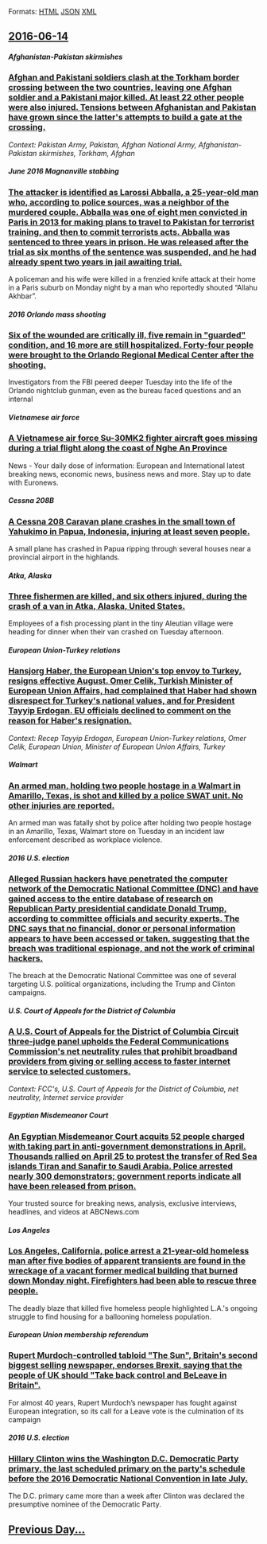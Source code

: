 
Formats: [HTML](2016/06/14/index.html)  [JSON](2016/06/14/index.json)  [XML](2016/06/14/index.xml)  

## [2016-06-14](/news/2016/06/14/index.md)

##### Afghanistan-Pakistan skirmishes
### [Afghan and Pakistani soldiers clash at the Torkham border crossing between the two countries, leaving one Afghan soldier and a Pakistani major killed. At least 22 other people were also injured. Tensions between Afghanistan and Pakistan have grown since the latter's attempts to build a gate at the crossing. ](/news/2016/06/14/afghan-and-pakistani-soldiers-clash-at-the-torkham-border-crossing-between-the-two-countries-leaving-one-afghan-soldier-and-a-pakistani-maj.md)
_Context: Pakistan Army, Pakistan, Afghan National Army, Afghanistan-Pakistan skirmishes, Torkham, Afghan_

##### June 2016 Magnanville stabbing
### [The attacker is identified as Larossi Abballa, a 25-year-old man who, according to police sources, was a neighbor of the murdered couple. Abballa was one of eight men convicted in Paris in 2013 for making plans to travel to Pakistan for terrorist training, and then to commit terrorists acts. Abballa was sentenced to three years in prison. He was released after the trial as six months of the sentence was suspended, and he had already spent two years in jail awaiting trial. ](/news/2016/06/14/the-attacker-is-identified-as-larossi-abballa-a-25-year-old-man-who-according-to-police-sources-was-a-neighbor-of-the-murdered-couple-ab.md)
A policeman and his wife were killed in a frenzied knife attack at their home in a Paris suburb on Monday night by a man who reportedly shouted &ldquo;Allahu Akhbar&rdquo;.

##### 2016 Orlando mass shooting
### [Six of the wounded are critically ill, five remain in "guarded" condition, and 16 more are still hospitalized. Forty-four people were brought to the Orlando Regional Medical Center after the shooting. ](/news/2016/06/14/six-of-the-wounded-are-critically-ill-five-remain-in-guarded-condition-and-16-more-are-still-hospitalized-forty-four-people-were-brough.md)
Investigators from the FBI peered deeper Tuesday into the life of the Orlando nightclub gunman, even as the bureau faced questions and an internal

##### Vietnamese air force
### [A Vietnamese air force Su-30MK2 fighter aircraft goes missing during a trial flight along the coast of Nghe An Province ](/news/2016/06/14/a-vietnamese-air-force-su-30mk2-fighter-aircraft-goes-missing-during-a-trial-flight-along-the-coast-of-ngha-an-province.md)
News - Your daily dose of information: European and International latest breaking news, economic news, business news and more. Stay up to date with Euronews.

##### Cessna 208B
### [A Cessna 208 Caravan plane crashes in the small town of Yahukimo in Papua, Indonesia, injuring at least seven people. ](/news/2016/06/14/a-cessna-208-caravan-plane-crashes-in-the-small-town-of-yahukimo-in-papua-indonesia-injuring-at-least-seven-people.md)
A small plane has crashed in Papua ripping through several houses near a provincial airport in the highlands.

##### Atka, Alaska
### [ Three fishermen are killed, and six others injured, during the crash of a van in Atka, Alaska, United States.](/news/2016/06/14/three-fishermen-are-killed-and-six-others-injured-during-the-crash-of-a-van-in-atka-alaska-united-states.md)
Employees of a fish processing plant in the tiny Aleutian village were heading for dinner when their van crashed on Tuesday afternoon.

##### European Union-Turkey relations
### [Hansjorg Haber, the European Union's top envoy to Turkey, resigns effective August. Omer Celik, Turkish Minister of European Union Affairs, had complained that Haber had shown disrespect for Turkey's national values, and for President Tayyip Erdogan. EU officials declined to comment on the reason for Haber's resignation. ](/news/2016/06/14/hansjaprg-haber-the-european-union-s-top-envoy-to-turkey-resigns-effective-august-amer-aelik-turkish-minister-of-european-union-affair.md)
_Context: Recep Tayyip Erdogan, European Union-Turkey relations, Omer Celik, European Union, Minister of European Union Affairs, Turkey_

##### Walmart
### [An armed man, holding two people hostage in a Walmart in Amarillo, Texas, is shot and killed by a police SWAT unit. No other injuries are reported. ](/news/2016/06/14/an-armed-man-holding-two-people-hostage-in-a-walmart-in-amarillo-texas-is-shot-and-killed-by-a-police-swat-unit-no-other-injuries-are-re.md)
An armed man was fatally shot by police after holding two people hostage in an Amarillo, Texas, Walmart store on Tuesday in an incident law enforcement described as workplace violence.

##### 2016 U.S. election
### [Alleged Russian hackers have penetrated the computer network of the Democratic National Committee (DNC) and have gained access to the entire database of research on Republican Party presidential candidate Donald Trump, according to committee officials and security experts. The DNC says that no financial, donor or personal information appears to have been accessed or taken, suggesting that the breach was traditional espionage, and not the work of criminal hackers. ](/news/2016/06/14/alleged-russian-hackers-have-penetrated-the-computer-network-of-the-democratic-national-committee-dnc-and-have-gained-access-to-the-entire.md)
The breach at the Democratic National Committee was one of several targeting U.S. political organizations, including the Trump and Clinton campaigns.

##### U.S. Court of Appeals for the District of Columbia
### [A U.S. Court of Appeals for the District of Columbia Circuit three-judge panel upholds the Federal Communications Commission's net neutrality rules that prohibit broadband providers from giving or selling access to faster internet service to selected customers. ](/news/2016/06/14/a-u-s-court-of-appeals-for-the-district-of-columbia-circuit-three-judge-panel-upholds-the-federal-communications-commission-s-net-neutralit.md)
_Context: FCC's, U.S. Court of Appeals for the District of Columbia, net neutrality, Internet service provider_

##### Egyptian Misdemeanor Court
### [An Egyptian Misdemeanor Court acquits 52 people charged with taking part in anti-government demonstrations in April. Thousands rallied on April 25 to protest the transfer of Red Sea islands Tiran and Sanafir to Saudi Arabia. Police arrested nearly 300 demonstrators; government reports indicate all have been released from prison. ](/news/2016/06/14/an-egyptian-misdemeanor-court-acquits-52-people-charged-with-taking-part-in-anti-government-demonstrations-in-april-thousands-rallied-on-ap.md)
Your trusted source for breaking news, analysis, exclusive interviews, headlines, and videos at ABCNews.com

##### Los Angeles
### [Los Angeles, California, police arrest a 21-year-old homeless man after five bodies of apparent transients are found in the wreckage of a vacant former medical building that burned down Monday night. Firefighters had been able to rescue three people. ](/news/2016/06/14/los-angeles-california-police-arrest-a-21-year-old-homeless-man-after-five-bodies-of-apparent-transients-are-found-in-the-wreckage-of-a-va.md)
The deadly blaze that killed five homeless people highlighted L.A.&apos;s ongoing struggle to find housing for a ballooning homeless population.

##### European Union membership referendum
### [Rupert Murdoch-controlled tabloid "The Sun", Britain's second biggest selling newspaper, endorses Brexit, saying that the people of UK should "Take back control and BeLeave in Britain". ](/news/2016/06/14/rupert-murdoch-controlled-tabloid-the-sun-britain-s-second-biggest-selling-newspaper-endorses-brexit-saying-that-the-people-of-uk-shoul.md)
For almost 40 years, Rupert Murdoch’s newspaper has fought against European integration, so its call for a Leave vote is the culmination of its campaign

##### 2016 U.S. election
### [Hillary Clinton wins the Washington D.C. Democratic Party primary, the last scheduled primary on the party's schedule before the 2016 Democratic National Convention in late July. ](/news/2016/06/14/hillary-clinton-wins-the-washington-d-c-democratic-party-primary-the-last-scheduled-primary-on-the-party-s-schedule-before-the-2016-democr.md)
The D.C. primary came more than a week after Clinton was declared the presumptive nominee of the Democratic Party.

## [Previous Day...](/news/2016/06/13/index.md)

